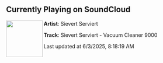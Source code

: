 ## Currently Playing on SoundCloud

[<img align="left" width="100" src="https://i1.sndcdn.com/artworks-DvGzu6HjNUWJ1WQu-DIGHAg-t500x500.jpg">](https://soundcloud.com/millirecs/sievert-serviert-vacuum)

**Artist**: Sievert Serviert 

**Track**: Sievert Serviert - Vacuum Cleaner 9000

Last updated at 6/3/2025, 8:18:19 AM
